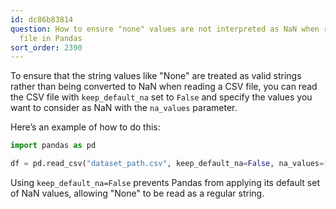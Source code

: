 ```yaml
---
id: dc86b83814
question: How to ensure "none" values are not interpreted as NaN when reading a CSV
  file in Pandas
sort_order: 2390
---
```


To ensure that the string values like "None" are treated as valid strings rather than being converted to NaN when reading a CSV file, you can read the CSV file with `keep_default_na` set to `False` and specify the values you want to consider as NaN with the `na_values` parameter.

Here’s an example of how to do this:

```python
import pandas as pd

df = pd.read_csv("dataset_path.csv", keep_default_na=False, na_values=['', 'NaN', 'null'])
```

Using `keep_default_na=False` prevents Pandas from applying its default set of NaN values, allowing "None" to be read as a regular string.